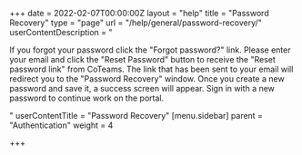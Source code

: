 +++
date = 2022-02-07T00:00:00Z
layout = "help"
title = "Password Recovery"
type = "page"
url = "/help/general/password-recovery/"
userContentDescription = "<p>If you forgot your password click the \"Forgot password?\" link. Please enter your email and click the \"Reset Password\" button to receive the \"Reset password link\" from CoTeams. The link that has been sent to your email will redirect you to the \"Password Recovery\" window. Once you create a new password and save it, a success screen will appear. Sign in with a new password to continue work on the portal.</p>"
userContentTitle = "Password Recovery"
[menu.sidebar]
parent = "Authentication"
weight = 4

+++
